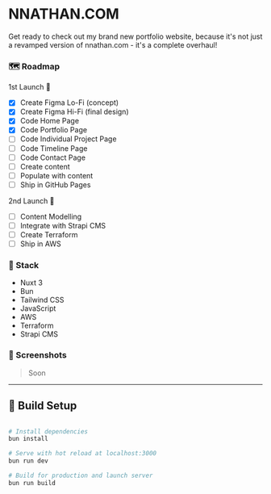 # NNATHAN.COM

Get ready to check out my brand new portfolio website, because it's not just a revamped version of nnathan.com - it's a complete overhaul!

### 🗺️ Roadmap

1st Launch 🚀
- [x] Create Figma Lo-Fi (concept)
- [x] Create Figma Hi-Fi (final design)
- [x] Code Home Page
- [x] Code Portfolio Page
- [ ] Code Individual Project Page
- [ ] Code Timeline Page
- [ ] Code Contact Page
- [ ] Create content
- [ ] Populate with content
- [ ] Ship in GitHub Pages

2nd Launch 🚀
- [ ] Content Modelling
- [ ] Integrate with Strapi CMS
- [ ] Create Terraform
- [ ] Ship in AWS

### 🧰 Stack

- Nuxt 3
- Bun
- Tailwind CSS
- JavaScript
- AWS
- Terraform
- Strapi CMS

### 📸 Screenshots

> Soon

---

## 🔧 Build Setup

```bash

# Install dependencies
bun install

# Serve with hot reload at localhost:3000
bun run dev

# Build for production and launch server
bun run build
```